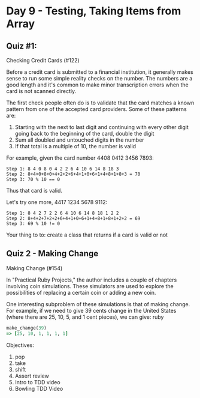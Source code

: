 Day 9 - Testing, Taking Items from Array
=======================================

Quiz #1:
------------

Checking Credit Cards (#122)

Before a credit card is submitted to a financial institution, it generally makes sense to run some simple reality checks on the number. The numbers are a good length and it's common to make minor transcription errors when the card is not scanned directly.

The first check people often do is to validate that the card matches a known pattern from one of the accepted card providers. Some of these patterns are:


1. Starting with the next to last digit and continuing with every other
digit going back to the beginning of the card, double the digit
2. Sum all doubled and untouched digits in the number
3. If that total is a multiple of 10, the number is valid

For example, given the card number 4408 0412 3456 7893:

```
Step 1: 8 4 0 8 0 4 2 2 6 4 10 6 14 8 18 3
Step 2: 8+4+0+8+0+4+2+2+6+4+1+0+6+1+4+8+1+8+3 = 70
Step 3: 70 % 10 == 0
```
Thus that card is valid.

Let's try one more, 4417 1234 5678 9112:

```
Step 1: 8 4 2 7 2 2 6 4 10 6 14 8 18 1 2 2
Step 2: 8+4+2+7+2+2+6+4+1+0+6+1+4+8+1+8+1+2+2 = 69
Step 3: 69 % 10 != 0
```

Your thing to to: create a class that returns if a card is valid or not

Quiz 2 - Making Change
------

Making Change (#154)

In "Practical Ruby Projects," the author includes a couple of chapters involving
coin simulations. These simulators are used to explore the possibilities of
replacing a certain coin or adding a new coin.

One interesting subproblem of these simulations is that of making change. For
example, if we need to give 39 cents change in the United States (where there
are 25, 10, 5, and 1 cent pieces), we can give:
ruby

```ruby
make_change(39)
=> [25, 10, 1, 1, 1, 1]
````

Objectives:

1. pop
1. take
1. shift
1. Assert review
1. Intro to TDD video
1. Bowling TDD Video
